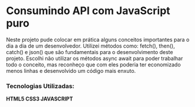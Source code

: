 <h1>Consumindo API com JavaScript puro</h1>

<p>Neste projeto pude colocar em prática alguns conceitos importantes para o dia a dia de um desenvolvedor. Utilizei métodos como: fetch(), then(), catch() e json() que são fundamentais para o desenvolvimento deste projeto. Escolhi não utilizar os métodos async await para poder trabalhar todo o conceito, mas reconheço que com eles poderia ter economizado menos linhas e desenvolvido um código mais enxuto.</p>

<h3>Tecnologias Utilizadas:</h3>
<strong> HTML5 </strong>
<strong> CSS3 </strong>
<strong> JAVASCRIPT </strong>